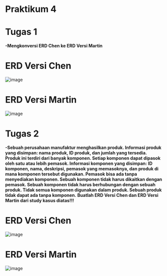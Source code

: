 # Praktikum 4
# Tugas 1
  **-Mengkonversi ERD Chen ke ERD Versi Martin**
  # ERD Versi Chen
  ![image](https://github.com/Fanzirfan27/Learn_MyPHP-Admin/assets/160199038/80744938-0fb7-475e-a7e3-0e41b07ee5ad)
  
  # ERD Versi Martin
  ![image](https://github.com/Fanzirfan27/Learn_MyPHP-Admin/assets/160199038/048266e5-0541-4c71-a50f-bff76ddbc27d)

# Tugas 2
  **-Sebuah perusahaan manufaktur menghasilkan produk. Informasi produk yang disimpan: nama
produk, ID produk, dan jumlah yang tersedia. Produk ini terdiri dari banyak komponen. Setiap komponen
dapat dipasok oleh satu atau lebih pemasok. Informasi komponen yang disimpan: ID komponen, nama,
deskripsi, pemasok yang memasoknya, dan produk di mana komponen tersebut digunakan. Pemasok bisa
ada tanpa menyediakan komponen. Sebuah komponen tidak harus dikaitkan dengan pemasok. Sebuah
komponen tidak harus berhubungan dengan sebuah produk. Tidak semua komponen digunakan dalam
produk. Sebuah produk tidak dapat ada tanpa komponen.**
  **Buatlah ERD Versi Chen dan ERD Versi Martin dari study kasus diatas!!!**
  # ERD Versi Chen
  ![image](https://github.com/Fanzirfan27/Learn_MyPHP-Admin/assets/160199038/5ebcd99d-a54b-4e16-baef-2e712cd57a8c)
  
  # ERD Versi Martin
  ![image](https://github.com/Fanzirfan27/Learn_MyPHP-Admin/assets/160199038/d7da2e39-2143-406d-9e18-d511a5db81d2)
